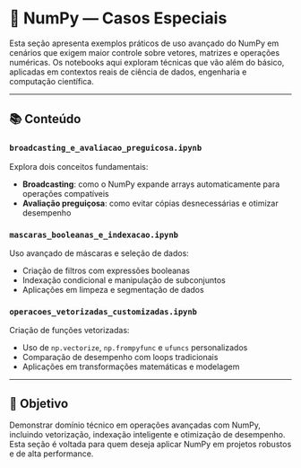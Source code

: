 # 🧩 NumPy — Casos Especiais

Esta seção apresenta exemplos práticos de uso avançado do NumPy em cenários que exigem maior controle sobre vetores, matrizes e operações numéricas. Os notebooks aqui exploram técnicas que vão além do básico, aplicadas em contextos reais de ciência de dados, engenharia e computação científica.

---

## 📚 Conteúdo

### `broadcasting_e_avaliacao_preguicosa.ipynb`
Explora dois conceitos fundamentais:

- **Broadcasting**: como o NumPy expande arrays automaticamente para operações compatíveis  
- **Avaliação preguiçosa**: como evitar cópias desnecessárias e otimizar desempenho  

### `mascaras_booleanas_e_indexacao.ipynb`
Uso avançado de máscaras e seleção de dados:

- Criação de filtros com expressões booleanas  
- Indexação condicional e manipulação de subconjuntos  
- Aplicações em limpeza e segmentação de dados  

### `operacoes_vetorizadas_customizadas.ipynb`
Criação de funções vetorizadas:

- Uso de `np.vectorize`, `np.frompyfunc` e `ufuncs` personalizados  
- Comparação de desempenho com loops tradicionais  
- Aplicações em transformações matemáticas e modelagem  

---

## 🎯 Objetivo

Demonstrar domínio técnico em operações avançadas com NumPy, incluindo vetorização, indexação inteligente e otimização de desempenho. Esta seção é voltada para quem deseja aplicar NumPy em projetos robustos e de alta performance.



